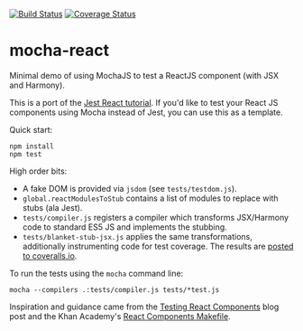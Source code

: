 [![Build Status](https://travis-ci.org/danvk/mocha-react.svg?branch=master)](https://travis-ci.org/danvk/mocha-react)
[![Coverage Status](https://coveralls.io/repos/danvk/mocha-react/badge.svg?branch=master)](https://coveralls.io/r/danvk/mocha-react?branch=master)

mocha-react
===========

Minimal demo of using MochaJS to test a ReactJS component (with JSX and Harmony).

This is a port of the [Jest React tutorial][1]. If you'd like to test your React JS components using Mocha instead of Jest, you can use this as a template.

Quick start:

```
npm install
npm test
```

High order bits:

- A fake DOM is provided via `jsdom` (see `tests/testdom.js`).
- `global.reactModulesToStub` contains a list of modules to replace with stubs (ala Jest).
- `tests/compiler.js` registers a compiler which transforms JSX/Harmony code to
  standard ES5 JS and implements the stubbing.
- `tests/blanket-stub-jsx.js` applies the same transformations, additionally
  instrumenting code for test coverage. The results are [posted to coveralls.io][4].

To run the tests using the `mocha` command line:

```
mocha --compilers .:tests/compiler.js tests/*test.js
```

Inspiration and guidance came from the [Testing React Components][2] blog post and the Khan Academy's [React Components Makefile][3].

[1]: http://facebook.github.io/jest/docs/tutorial-react.html#content
[2]: http://www.asbjornenge.com/wwc/testing_react_components.html
[3]: https://github.com/Khan/react-components/blob/master/Makefile
[4]: https://coveralls.io/r/danvk/mocha-react?branch=master
